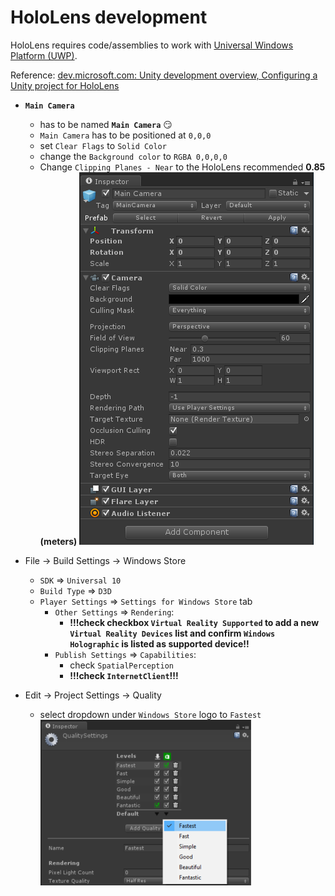 # HoloLens development

HoloLens requires code/assemblies to work with [Universal Windows Platform (UWP)](https://developer.microsoft.com/en-us/windows/apps).

Reference: [dev.microsoft.com: Unity development overview, Configuring a Unity project for HoloLens](https://developer.microsoft.com/en-us/windows/holographic/unity_development_overview)
  * **`Main Camera`**
    * has to be named **`Main Camera`** 😏
    * `Main Camera` has to be positioned at `0,0,0`
    * set `Clear Flags`  to `Solid Color`
    * change the `Background color` to `RGBA 0,0,0,0`
    * Change `Clipping Planes - Near` to the HoloLens recommended **0.85 (meters)**
      ![image](images/hololens/hololens-main-camera.png)

  * File -> Build Settings -> Windows Store
    * `SDK` => `Universal 10`
    * `Build Type` => `D3D`
    * `Player Settings` => `Settings for Windows Store` tab
      * `Other Settings` => `Rendering`:
        * **!!!check checkbox `Virtual Reality Supported` to add a new `Virtual Reality Devices` list and confirm `Windows Holographic` is listed as supported device!!**
      * `Publish Settings` => `Capabilities`:
        * check `SpatialPerception`
        * **!!!check `InternetClient`!!!**

   * Edit -> Project Settings -> Quality
     * select dropdown under `Windows Store` logo to `Fastest`
     ![image](images/hololens/hololens-projectsettings-qualitysettings.png)